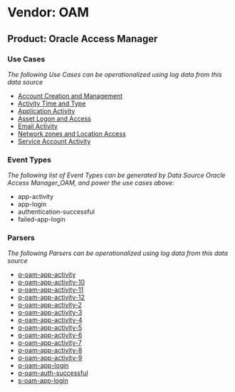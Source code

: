 Vendor: OAM
===========
Product: Oracle Access Manager
------------------------------

### Use Cases

_The following Use Cases can be operationalized using log data from this data source_

* [Account Creation and Management](usecase_account_creation_and_management.md)
* [Activity Time  and Type](usecase_activity_time__and_type.md)
* [Application Activity](usecase_application_activity.md)
* [Asset Logon and Access](usecase_asset_logon_and_access.md)
* [Email Activity](usecase_email_activity.md)
* [Network zones and Location Access](usecase_network_zones_and_location_access.md)
* [Service Account Activity](usecase_service_account_activity.md)


### Event Types

_The following list of Event Types can be generated by Data Source Oracle Access Manager_OAM, and power the use cases above:_

- app-activity
- app-login
- authentication-successful
- failed-app-login


### Parsers

_The following Parsers can be operationalized using log data from this data source_

* [q-oam-app-activity](parserContent_q-oam-app-activity.md)
* [q-oam-app-activity-10](parserContent_q-oam-app-activity-10.md)
* [q-oam-app-activity-11](parserContent_q-oam-app-activity-11.md)
* [q-oam-app-activity-12](parserContent_q-oam-app-activity-12.md)
* [q-oam-app-activity-2](parserContent_q-oam-app-activity-2.md)
* [q-oam-app-activity-3](parserContent_q-oam-app-activity-3.md)
* [q-oam-app-activity-4](parserContent_q-oam-app-activity-4.md)
* [q-oam-app-activity-5](parserContent_q-oam-app-activity-5.md)
* [q-oam-app-activity-6](parserContent_q-oam-app-activity-6.md)
* [q-oam-app-activity-7](parserContent_q-oam-app-activity-7.md)
* [q-oam-app-activity-8](parserContent_q-oam-app-activity-8.md)
* [q-oam-app-activity-9](parserContent_q-oam-app-activity-9.md)
* [q-oam-app-login](parserContent_q-oam-app-login.md)
* [q-oam-auth-successful](parserContent_q-oam-auth-successful.md)
* [s-oam-app-login](parserContent_s-oam-app-login.md)
